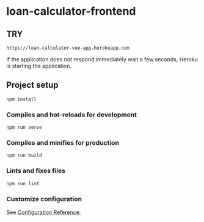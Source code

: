 # loan-calculator-frontend

## TRY
```
https://loan-calculator-vue-app.herokuapp.com
```

If the application does not respond immediately wait a few seconds, Heroku is starting the application.

## Project setup
```
npm install
```

### Compiles and hot-reloads for development
```
npm run serve
```

### Compiles and minifies for production
```
npm run build
```

### Lints and fixes files
```
npm run lint
```

### Customize configuration
See [Configuration Reference](https://cli.vuejs.org/config/).
